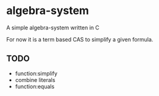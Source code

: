 # algebra-system
A simple algebra-system written in C

For now it is a term based CAS to simplify a given formula.

## TODO
+ function:simplify
+ combine literals
+ function:equals
